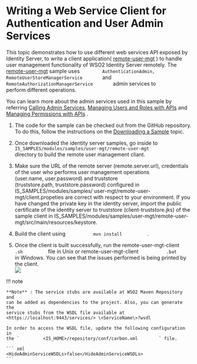 # Writing a Web Service Client for Authentication and User Admin Services

This topic demonstrates how to use different web services API exposed by
Identity Server, to write a client application(
[remote-user-mgt](https://github.com/wso2/product-is/tree/release-5.3.0/modules/samples/user-mgt/remote-user-mgt)
) to handle user management functionality of WSO2 Identity Server
remotely. The
[remote-user-mgt](https://github.com/wso2/product-is/tree/release-5.3.0/modules/samples/user-mgt/remote-user-mgt)
sample uses
`         AuthenticationAdmin, RemoteUserStoreManagerService        `
and `         RemoteAuthorizationManagerService        ` admin services
to perform different operations.

You can learn more about the admin services used in this sample by
referring [Calling Admin
Services](../../using-wso2-identity-server/calling-admin-services),
[Managing Users and Roles with
APIs](https://docs.wso2.com/display/IS540/Managing+Users+and+Roles+with+APIs)
and [Managing Permissions with
APIs](https://docs.wso2.com/display/IS540/Managing+Permissions+with+APIs)
.

1.  The code for the sample can be checked out from the GitHub
    repository. To do this, follow the instructions on the [Downloading
    a Sample](https://docs.wso2.com/display/IS540/Downloading+a+Sample)
    topic.
2.  Once downloaded the identity server samples, go inside to
    `           IS_SAMPLES/modules/samples/user-mgt/remote-user-mgt          `
    directory to build the remote user management cliant.

3.  Make sure the URL of the remote server
    (remote.server.url), credentials of the user who performs user
    management operations (user.name, user.password) and truststore
    (truststore.path, truststore.password) configured in
    IS\_SAMPLES/modules/samples/
    user-mgt/remote-user-mgt/client.propeties are correct with respect
    to your environment. If you have changed the private key in the
    identity server, import the public certificate of the identity
    server to truststore (client-truststore.jks) of the sample client in
    IS\_SAMPLES/modules/samples/user-mgt/remote-user-mgt/src/main/resources/keystore.

4.  Build the client using `           mvn install          ` .  

5.  Once the client is built successfully, run
    the remote-user-mgt-client `           .sh          ` file in Unix
    or remote-user-mgt-client `           .bat          ` in
    Windows. You can see that the issues performed is being printed by
    the client.  
    ![]( ../../assets/img/103329897/103329898.png)   
      

!!! note
    
    **Note** : The service stubs are available at WSO2 Maven Repository and
    can be added as dependencies to the project. Also, you can generate the
    service stubs from the WSDL file available at
    <https://localhost:9443/services/> \<ServiceName\>?wsdl
    
    In order to access the WSDL file, update the following configuration in
    the `         <IS_HOME>/repository/conf/carbon.xml        ` file.
    
    ``` xml
    <HideAdminServiceWSDLs>false</HideAdminServiceWSDLs>
    ```
    
